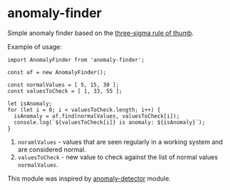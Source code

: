 # anomaly-finder
Simple anomaly finder based on the [three-sigma rule of thumb](https://en.wikipedia.org/wiki/68%E2%80%9395%E2%80%9399.7_rule).

Example of usage:
```
import AnomalyFinder from 'anomaly-finder';

const af = new AnomalyFinder();

const normalValues = [ 5, 15, 30 ];
const valuesToCheck = [ 1, 33, 55 ];

let isAnomaly;
for (let i = 0; i < valuesToCheck.length; i++) {
  isAnomaly = af.find(normalValues, valuesToCheck[i]);
  console.log(`${valuesToCheck[i]} is anomaly: ${isAnomaly}`); 
}

```
1. `noramlValues` - values that are seen regularly in a working system and are considered normal.
2. `valuesToCheck` - new value to check against the list of normal values `normalValues`.

This module was inspired by [anomaly-detector](https://github.com/uhho/anomaly-detector) module.

